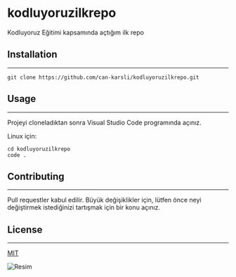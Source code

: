 # kodluyoruzilkrepo
Kodluyoruz Eğitimi kapsamında açtığım ilk repo

## Installation
------------

```
git clone https://github.com/can-karsli/kodluyoruzilkrepo.git
```

## Usage
---------------
Projeyi cloneladıktan sonra Visual Studio Code programında açınız.

Linux için:
```
cd kodluyoruzilkrepo
code .
```

## Contributing
------------
Pull requestler kabul edilir. Büyük değişiklikler için, lütfen önce neyi değiştirmek istediğinizi tartışmak için bir konu açınız.

## License
-----------
[MIT](https://choosealicense.com/licenses/mit/)

![Resim](https://picsum.photos/200/300)
